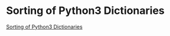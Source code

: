 # Sorting of Python3 Dictionaries
[Sorting of Python3 Dictionaries](https://aiwithcloud.com/2022/09/16/sorting_of_python3_dictionaries/)